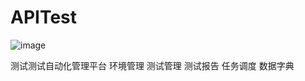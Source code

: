 # APITest

![image](http://images.cnblogs.com/cnblogs_com/hylinux/1113655/o_QQ%e5%9b%be%e7%89%8720171112233857.png)

测试测试自动化管理平台
    环境管理
    测试管理
    测试报告
    任务调度
    数据字典
